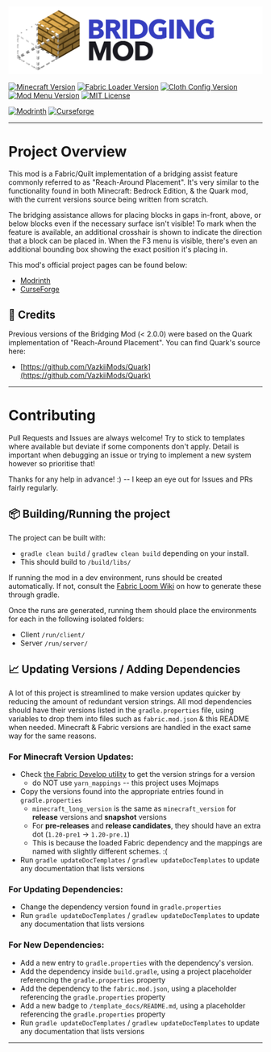 [![](./media/banner.png)](https://github.com/CloudG360/BridgingMod)

[![Minecraft Version](https://img.shields.io/badge/Minecraft-v${minecraft_version}-blue?style=flat-square)](https://www.minecraft.net/en-us)
[![Fabric Loader Version](https://img.shields.io/badge/Fabric_Loader-v${loader_version}-AA8554?style=flat-square)](https://fabricmc.net/use/installer/)
[![Cloth Config Version](https://img.shields.io/badge/Cloth_Config-v${clothconfig_version}-pink?style=flat-square)](https://modrinth.com/mod/cloth-config)
[![Mod Menu Version](https://img.shields.io/badge/Mod_Menu-v${modmenu_version}-indigo?style=flat-square)](https://modrinth.com/mod/modmenu)
[![MIT License](https://img.shields.io/badge/License-MIT-mint?style=flat-square)](https://github.com/CloudG360/BridgingMod/blob/latest/LICENSE.md)

[![Modrinth](https://img.shields.io/modrinth/dt/lO3s8hjs?logo=modrinth&style=flat-square)](https://modrinth.com/mod/bridging-mod)
[![Curseforge](https://cf.way2muchnoise.eu/short_bridging-mod.svg?badge_style=flat)](https://www.curseforge.com/minecraft/mc-mods/bridging-mod)

---

# Project Overview

This mod is a Fabric/Quilt implementation of a bridging assist feature commonly referred to as "Reach-Around Placement".
It's very similar to the functionality found in both Minecraft: Bedrock Edition, & the Quark mod, with the current
versions source being written from scratch.

The bridging assistance allows for placing blocks in gaps in-front, above, or below blocks even if the necessary surface
isn't visible! To mark when the feature is available, an additional crosshair is shown to indicate the direction
that a block can be placed in. When the F3 menu is visible, there's even an additional bounding box showing the exact
position it's placing in.

This mod's official project pages can be found below:

- [Modrinth](https://modrinth.com/mod/bridging-mod)
- [CurseForge](https://www.curseforge.com/minecraft/mc-mods/bridging-mod)


## 📜 Credits

Previous versions of the Bridging Mod (< 2.0.0) were based on the Quark implementation of "Reach-Around Placement". 
You can find Quark's source here:

- [https://github.com/VazkiiMods/Quark](https://github.com/VazkiiMods/Quark)

--- 


# Contributing

Pull Requests and Issues are always welcome! Try to stick to templates where available but deviate if some components
don't apply. Detail is important when debugging an issue or trying to implement a new system however so prioritise
that!

Thanks for any help in advance! :)  -- I keep an eye out for Issues and PRs fairly regularly.


## 📦 Building/Running the project

The project can be built with:

- `gradle clean build` / `gradlew clean build` depending on your install.
- This should build to `/build/libs/`

If running the mod in a dev environment, runs should be created automatically. If not, consult the 
[Fabric Loom Wiki](https://fabricmc.net/wiki/documentation:fabric_loom) on how to generate these through gradle.

Once the runs are generated, running them should place the environments for each in the following isolated folders:

- Client `/run/client/`
- Server `/run/server/`



## 📈 Updating Versions / Adding Dependencies

A lot of this project is streamlined to make version updates quicker by reducing the amount of redundant version
strings. All mod dependencies should have their versions listed in the `gradle.properties` file, using variables
to drop them into files such as `fabric.mod.json` & this README when needed. Minecraft & Fabric versions are handled in
the exact same way for the same reasons.


### For Minecraft Version Updates:

- Check [the Fabric Develop utility](https://fabricmc.net/develop/) to get the version strings for a version
  - do NOT use `yarn_mappings` -- this project uses Mojmaps
- Copy the versions found into the appropriate entries found in `gradle.properties`
  - `minecraft_long_version` is the same as `minecraft_version` for __release__ versions and __snapshot__ versions
  - For __pre-releases__ and __release candidates__, they should have an extra dot (`1.20-pre1` -> `1.20-pre.1`)
  - This is because the loaded Fabric dependency and the mappings are named with slightly different schemes. :(
- Run `gradle updateDocTemplates` / `gradlew updateDocTemplates` to update any documentation that lists versions


### For Updating Dependencies:

- Change the dependency version found in `gradle.properties`
- Run `gradle updateDocTemplates` / `gradlew updateDocTemplates` to update any documentation that lists versions


### For New Dependencies:

- Add a new entry to `gradle.properties` with the dependency's version.
- Add the dependency inside `build.gradle`, using a project placeholder referencing the `gradle.properties` property
- Add the dependency to the `fabric.mod.json`, using a placeholder referencing the `gradle.properties` property
- Add a new badge to `/template_docs/README.md`, using a placeholder referencing the `gradle.properties` property
- Run `gradle updateDocTemplates` / `gradlew updateDocTemplates` to update any documentation that lists versions

---